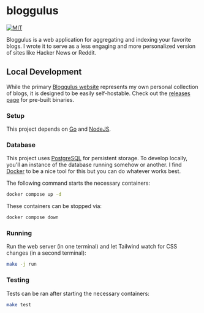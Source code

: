 # bloggulus

[![MIT](https://img.shields.io/github/license/theandrew168/bloggulus)](https://img.shields.io/github/license/theandrew168/bloggulus)

Bloggulus is a web application for aggregating and indexing your favorite blogs.
I wrote it to serve as a less engaging and more personalized version of sites like Hacker News or Reddit.

## Local Development

While the primary [Bloggulus website](https://bloggulus.com) represents my own personal collection of blogs, it is designed to be easily self-hostable.
Check out the [releases page](https://github.com/theandrew168/bloggulus/releases) for pre-built binaries.

### Setup

This project depends on [Go](https://golang.org/dl/) and [NodeJS](https://nodejs.org/en).

### Database

This project uses [PostgreSQL](https://www.postgresql.org/) for persistent storage.
To develop locally, you'll an instance of the database running somehow or another.
I find [Docker](https://www.docker.com/) to be a nice tool for this but you can do whatever works best.

The following command starts the necessary containers:

```bash
docker compose up -d
```

These containers can be stopped via:

```bash
docker compose down
```

### Running

Run the web server (in one terminal) and let Tailwind watch for CSS changes (in a second terminal):

```bash
make -j run
```

### Testing

Tests can be ran after starting the necessary containers:

```bash
make test
```
